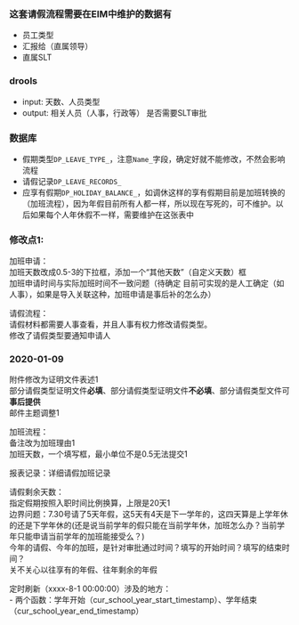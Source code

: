 ### 这套请假流程需要在EIM中维护的数据有
- 员工类型    
- 汇报给（直属领导）
- 直属SLT

### drools    
- input: 天数、人员类型
- output: 相关人员（人事，行政等） 是否需要SLT审批

### 数据库    
- 假期类型`DP_LEAVE_TYPE_`，注意`Name_`字段，确定好就不能修改，不然会影响流程
- 请假记录`DP_LEAVE_RECORDS_`
- 应享有假期`DP_HOLIDAY_BALANCE_`，如调休这样的享有假期目前是加班转换的（加班流程），因为年假目前所有人都一样，所以现在写死的，可不维护。以后如果每个人年休假不一样，需要维护在这张表中

### 修改点1:    
加班申请：    
	加班天数改成0.5-3的下拉框，添加一个“其他天数”（自定义天数）框    
	加班申请时间与实际加班时间不一致问题（待确定 目前可实现的是人工确定（如人事），如果是导入关联这种，加班申请是事后补的怎么办）    

请假流程：    
	请假材料都需要人事查看，并且人事有权力修改请假类型。    
	修改了请假类型要通知申请人    
	
### 2020-01-09    
附件修改为证明文件表述1    
部分请假类型证明文件**必填**、部分请假类型证明文件**不必填**、部分请假类型文件可**事后提供**    
邮件主题调整1    

加班流程：    
	备注改为加班理由1    
	加班天数，一个填写框，最小单位不是0.5无法提交1    
	
报表记录：详细请假加班记录	

请假剩余天数：    
	指定假期按照入职时间比例换算，上限是20天1    
	边界问题：7.30号请了5天年假，这5天有4天是下一学年的，这四天算是上学年休的还是下学年休的(还是说当前学年的假只能在当前学年休，加班怎么办？当前学年只能申请当前学年的加班能接受么？)     
	今年的请假、今年的加班，是针对审批通过时间？填写的开始时间？填写的结束时间？    
	关不关心以往享有的年假、往年剩余的年假
	
定时刷新（xxxx-8-1 00:00:00）涉及的地方：    
	- 两个函数：学年开始（cur_school_year_start_timestamp）、学年结束（cur_school_year_end_timestamp）  
